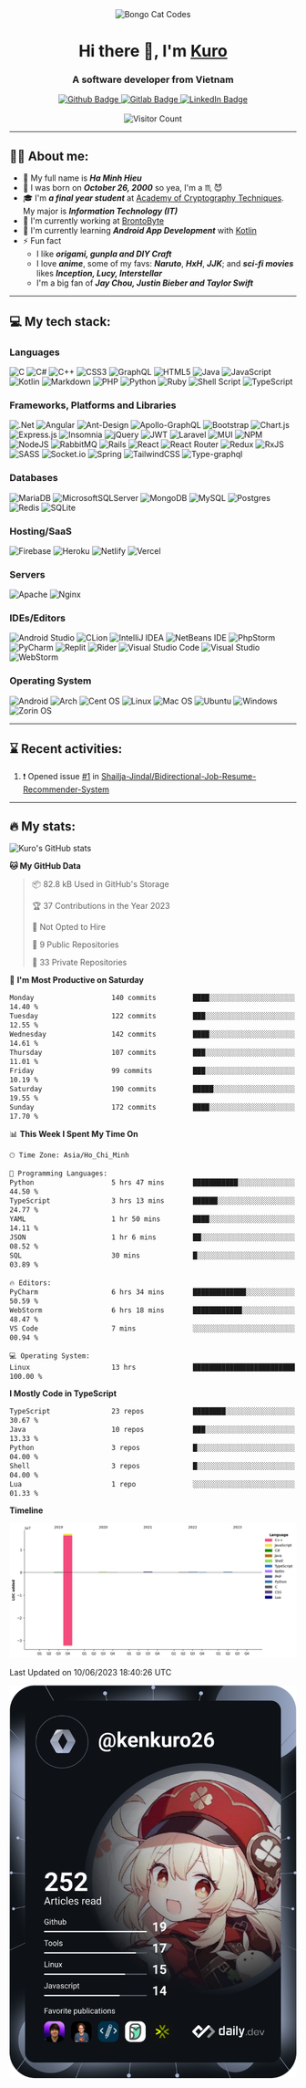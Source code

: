 <div id="header" align="center">
<img src="https://c.tenor.com/DBqjevyA2o4AAAAd/bongo-cat-codes.gif" alt="Bongo Cat Codes"/>
</div>
<h1 align="center">Hi there 👋, I'm <a href="https://www.facebook.com/hieuhm.kuro/" target="_blank">Kuro</a></h1>
<h3 align="center">A software developer from Vietnam</h3>
<div id="badges" align="center">
<a href="https://github.com/ken-kuro">
<img src="https://img.shields.io/badge/github-black?style=for-the-badge&logo=github&logoColor=white" alt="Github Badge"/>
</a>
<a href="https://gitlab.com/ken-kuro">
<img src="https://img.shields.io/badge/gitlab-orange?style=for-the-badge&logo=gitlab&logoColor=white" alt="Gitlab Badge"/>
</a>
<a href="www.linkedin.com/in/hieuhm-kuro">
<img src="https://img.shields.io/badge/linkedin-blue?style=for-the-badge&logo=linkedin&logoColor=white" alt="LinkedIn Badge"/>
</a>
</div>
<br>
<div align="center">
<img src="https://profile-counter.glitch.me/ken-kuro/count.svg" alt="Visitor Count"></img>
</div>

---
## :man_technologist: About me:

- :adult: My full name is ***Ha Minh Hieu***
- :birthday: I was born on ***October 26, 2000*** so yea, I'm a :scorpius: :smiling_imp:
- :mortar_board: I'm ***a final year student*** at [Academy of Cryptography Techniques](http://actvn.edu.vn/). My major
  is ***Information Technology (IT)***
- :briefcase: I'm currently working at [BrontoByte](https://brontobyte.vn/)
- :seedling: I'm currently learning ***Android App Development*** with [Kotlin](https://kotlinlang.org/)
- :zap: Fun fact
    - I like ***origami, gunpla and DIY Craft***
    - I love ***anime***, some of my favs: ***Naruto***, ***HxH***, ***JJK***; and ***sci-fi movies*** likes ***Inception, Lucy, Interstellar***
    - I'm a big fan of ***Jay Chou, Justin Bieber and Taylor Swift***

---
## :computer: My tech stack:

### Languages

![C](https://img.shields.io/badge/c-%2300599C.svg?style=for-the-badge&logo=c&logoColor=white)
![C#](https://img.shields.io/badge/c%23-%23239120.svg?style=for-the-badge&logo=c-sharp&logoColor=white)
![C++](https://img.shields.io/badge/c++-%2300599C.svg?style=for-the-badge&logo=c%2B%2B&logoColor=white)
![CSS3](https://img.shields.io/badge/css3-%231572B6.svg?style=for-the-badge&logo=css3&logoColor=white)
![GraphQL](https://img.shields.io/badge/-GraphQL-E10098?style=for-the-badge&logo=graphql&logoColor=white)
![HTML5](https://img.shields.io/badge/html5-%23E34F26.svg?style=for-the-badge&logo=html5&logoColor=white)
![Java](https://img.shields.io/badge/java-%23ED8B00.svg?style=for-the-badge&logo=java&logoColor=white)
![JavaScript](https://img.shields.io/badge/javascript-%23323330.svg?style=for-the-badge&logo=javascript&logoColor=%23F7DF1E)
![Kotlin](https://img.shields.io/badge/kotlin-%230095D5.svg?style=for-the-badge&logo=kotlin&logoColor=white)
![Markdown](https://img.shields.io/badge/markdown-%23000000.svg?style=for-the-badge&logo=markdown&logoColor=white)
![PHP](https://img.shields.io/badge/php-%23777BB4.svg?style=for-the-badge&logo=php&logoColor=white)
![Python](https://img.shields.io/badge/python-3670A0?style=for-the-badge&logo=python&logoColor=ffdd54)
![Ruby](https://img.shields.io/badge/ruby-%23CC342D.svg?style=for-the-badge&logo=ruby&logoColor=white)
![Shell Script](https://img.shields.io/badge/shell_script-%23121011.svg?style=for-the-badge&logo=gnu-bash&logoColor=white)
![TypeScript](https://img.shields.io/badge/typescript-%23007ACC.svg?style=for-the-badge&logo=typescript&logoColor=white)

### Frameworks, Platforms and Libraries

![.Net](https://img.shields.io/badge/.NET-5C2D91?style=for-the-badge&logo=.net&logoColor=white)
![Angular](https://img.shields.io/badge/angular-%23DD0031.svg?style=for-the-badge&logo=angular&logoColor=white)
![Ant-Design](https://img.shields.io/badge/-AntDesign-%230170FE?style=for-the-badge&logo=ant-design&logoColor=white)
![Apollo-GraphQL](https://img.shields.io/badge/-ApolloGraphQL-311C87?style=for-the-badge&logo=apollo-graphql)
![Bootstrap](https://img.shields.io/badge/bootstrap-%23563D7C.svg?style=for-the-badge&logo=bootstrap&logoColor=white)
![Chart.js](https://img.shields.io/badge/chart.js-F5788D.svg?style=for-the-badge&logo=chart.js&logoColor=white)
![Express.js](https://img.shields.io/badge/express.js-%23404d59.svg?style=for-the-badge&logo=express&logoColor=%2361DAFB)
![Insomnia](https://img.shields.io/badge/Insomnia-black?style=for-the-badge&logo=insomnia&logoColor=5849BE)
![jQuery](https://img.shields.io/badge/jquery-%230769AD.svg?style=for-the-badge&logo=jquery&logoColor=white)
![JWT](https://img.shields.io/badge/JWT-black?style=for-the-badge&logo=JSON%20web%20tokens)
![Laravel](https://img.shields.io/badge/laravel-%23FF2D20.svg?style=for-the-badge&logo=laravel&logoColor=white)
![MUI](https://img.shields.io/badge/MUI-%230081CB.svg?style=for-the-badge&logo=mui&logoColor=white)
![NPM](https://img.shields.io/badge/NPM-%23000000.svg?style=for-the-badge&logo=npm&logoColor=white)
![NodeJS](https://img.shields.io/badge/node.js-6DA55F?style=for-the-badge&logo=node.js&logoColor=white)
![RabbitMQ](https://img.shields.io/badge/Rabbitmq-FF6600?style=for-the-badge&logo=rabbitmq&logoColor=white)
![Rails](https://img.shields.io/badge/rails-%23CC0000.svg?style=for-the-badge&logo=ruby-on-rails&logoColor=white)
![React](https://img.shields.io/badge/react-%2320232a.svg?style=for-the-badge&logo=react&logoColor=%2361DAFB)
![React Router](https://img.shields.io/badge/React_Router-CA4245?style=for-the-badge&logo=react-router&logoColor=white)
![Redux](https://img.shields.io/badge/redux-%23593d88.svg?style=for-the-badge&logo=redux&logoColor=white)
![RxJS](https://img.shields.io/badge/rxjs-%23B7178C.svg?style=for-the-badge&logo=reactivex&logoColor=white)
![SASS](https://img.shields.io/badge/SASS-hotpink.svg?style=for-the-badge&logo=SASS&logoColor=white)
![Socket.io](https://img.shields.io/badge/Socket.io-black?style=for-the-badge&logo=socket.io&badgeColor=010101)
![Spring](https://img.shields.io/badge/spring-%236DB33F.svg?style=for-the-badge&logo=spring&logoColor=white)
![TailwindCSS](https://img.shields.io/badge/tailwindcss-%2338B2AC.svg?style=for-the-badge&logo=tailwind-css&logoColor=white)
![Type-graphql](https://img.shields.io/badge/-TypeGraphQL-%23C04392?style=for-the-badge)

### Databases

![MariaDB](https://img.shields.io/badge/MariaDB-003545?style=for-the-badge&logo=mariadb&logoColor=white)
![MicrosoftSQLServer](https://img.shields.io/badge/Microsoft%20SQL%20Sever-CC2927?style=for-the-badge&logo=microsoft%20sql%20server&logoColor=white)
![MongoDB](https://img.shields.io/badge/MongoDB-%234ea94b.svg?style=for-the-badge&logo=mongodb&logoColor=white)
![MySQL](https://img.shields.io/badge/mysql-%2300f.svg?style=for-the-badge&logo=mysql&logoColor=white)
![Postgres](https://img.shields.io/badge/postgres-%23316192.svg?style=for-the-badge&logo=postgresql&logoColor=white)
![Redis](https://img.shields.io/badge/redis-%23DD0031.svg?style=for-the-badge&logo=redis&logoColor=white)
![SQLite](https://img.shields.io/badge/sqlite-%2307405e.svg?style=for-the-badge&logo=sqlite&logoColor=white)

### Hosting/SaaS

![Firebase](https://img.shields.io/badge/firebase-%23039BE5.svg?style=for-the-badge&logo=firebase)
![Heroku](https://img.shields.io/badge/heroku-%23430098.svg?style=for-the-badge&logo=heroku&logoColor=white)
![Netlify](https://img.shields.io/badge/netlify-%23000000.svg?style=for-the-badge&logo=netlify&logoColor=#00C7B7)
![Vercel](https://img.shields.io/badge/vercel-%23000000.svg?style=for-the-badge&logo=vercel&logoColor=white)

### Servers

![Apache](https://img.shields.io/badge/apache-%23D42029.svg?style=for-the-badge&logo=apache&logoColor=white)
![Nginx](https://img.shields.io/badge/nginx-%23009639.svg?style=for-the-badge&logo=nginx&logoColor=white)

### IDEs/Editors

![Android Studio](https://img.shields.io/badge/Android%20Studio-3DDC84.svg?style=for-the-badge&logo=android-studio&logoColor=white)
![CLion](https://img.shields.io/badge/CLion-black?style=for-the-badge&logo=clion&logoColor=white)
![IntelliJ IDEA](https://img.shields.io/badge/IntelliJIDEA-000000.svg?style=for-the-badge&logo=intellij-idea&logoColor=white)
![NetBeans IDE](https://img.shields.io/badge/NetBeansIDE-1B6AC6.svg?style=for-the-badge&logo=apache-netbeans-ide&logoColor=white)
![PhpStorm](https://img.shields.io/badge/phpstorm-143?style=for-the-badge&logo=phpstorm&logoColor=black&color=black&labelColor=darkorchid)
![PyCharm](https://img.shields.io/badge/pycharm-143?style=for-the-badge&logo=pycharm&logoColor=black&color=black&labelColor=green)
![Replit](https://img.shields.io/badge/Replit-DD1200?style=for-the-badge&logo=Replit&logoColor=white)
![Rider](https://img.shields.io/badge/Rider-000000.svg?style=for-the-badge&logo=Rider&logoColor=white&color=black&labelColor=crimson)
![Visual Studio Code](https://img.shields.io/badge/Visual%20Studio%20Code-0078d7.svg?style=for-the-badge&logo=visual-studio-code&logoColor=white)
![Visual Studio](https://img.shields.io/badge/Visual%20Studio-5C2D91.svg?style=for-the-badge&logo=visual-studio&logoColor=white)
![WebStorm](https://img.shields.io/badge/webstorm-143?style=for-the-badge&logo=webstorm&logoColor=white&color=black)

### Operating System

![Android](https://img.shields.io/badge/Android-3DDC84?style=for-the-badge&logo=android&logoColor=white)
![Arch](https://img.shields.io/badge/Arch%20Linux-1793D1?logo=arch-linux&logoColor=fff&style=for-the-badge)
![Cent OS](https://img.shields.io/badge/cent%20os-002260?style=for-the-badge&logo=centos&logoColor=F0F0F0)
![Linux](https://img.shields.io/badge/Linux-FCC624?style=for-the-badge&logo=linux&logoColor=black)
![Mac OS](https://img.shields.io/badge/mac%20os-000000?style=for-the-badge&logo=macos&logoColor=F0F0F0)
![Ubuntu](https://img.shields.io/badge/Ubuntu-E95420?style=for-the-badge&logo=ubuntu&logoColor=white)
![Windows](https://img.shields.io/badge/Windows-0078D6?style=for-the-badge&logo=windows&logoColor=white)
![Zorin OS](https://img.shields.io/badge/-Zorin%20OS-%2310AAEB?style=for-the-badge&logo=zorin&logoColor=white)

---
## :hourglass: Recent activities:
<!--START_SECTION:activity-->
1. ❗ Opened issue [#1](https://github.com/Shailja-Jindal/Bidirectional-Job-Resume-Recommender-System/issues/1) in [Shailja-Jindal/Bidirectional-Job-Resume-Recommender-System](https://github.com/Shailja-Jindal/Bidirectional-Job-Resume-Recommender-System)
<!--END_SECTION:activity-->

---
## :fire: My stats:
![Kuro's GitHub stats](https://github-readme-stats.vercel.app/api?username=ken-kuro&count_private=true&show_icons=true&bg_color=161320&text_color=D9E0EE&icon_color=DDB6F2&title_color=96CDFB)

<!--START_SECTION:waka-->
**🐱 My GitHub Data** 

> 📦 82.8 kB Used in GitHub's Storage 
 > 
> 🏆 37 Contributions in the Year 2023
 > 
> 🚫 Not Opted to Hire
 > 
> 📜 9 Public Repositories 
 > 
> 🔑 33 Private Repositories 
 > 
📅 **I'm Most Productive on Saturday** 

```text
Monday                   140 commits         ████░░░░░░░░░░░░░░░░░░░░░   14.40 % 
Tuesday                  122 commits         ███░░░░░░░░░░░░░░░░░░░░░░   12.55 % 
Wednesday                142 commits         ████░░░░░░░░░░░░░░░░░░░░░   14.61 % 
Thursday                 107 commits         ███░░░░░░░░░░░░░░░░░░░░░░   11.01 % 
Friday                   99 commits          ███░░░░░░░░░░░░░░░░░░░░░░   10.19 % 
Saturday                 190 commits         █████░░░░░░░░░░░░░░░░░░░░   19.55 % 
Sunday                   172 commits         ████░░░░░░░░░░░░░░░░░░░░░   17.70 % 
```


📊 **This Week I Spent My Time On** 

```text
🕑︎ Time Zone: Asia/Ho_Chi_Minh

💬 Programming Languages: 
Python                   5 hrs 47 mins       ███████████░░░░░░░░░░░░░░   44.50 % 
TypeScript               3 hrs 13 mins       ██████░░░░░░░░░░░░░░░░░░░   24.77 % 
YAML                     1 hr 50 mins        ████░░░░░░░░░░░░░░░░░░░░░   14.11 % 
JSON                     1 hr 6 mins         ██░░░░░░░░░░░░░░░░░░░░░░░   08.52 % 
SQL                      30 mins             █░░░░░░░░░░░░░░░░░░░░░░░░   03.89 % 

🔥 Editors: 
PyCharm                  6 hrs 34 mins       █████████████░░░░░░░░░░░░   50.59 % 
WebStorm                 6 hrs 18 mins       ████████████░░░░░░░░░░░░░   48.47 % 
VS Code                  7 mins              ░░░░░░░░░░░░░░░░░░░░░░░░░   00.94 % 

💻 Operating System: 
Linux                    13 hrs              █████████████████████████   100.00 % 
```

**I Mostly Code in TypeScript** 

```text
TypeScript               23 repos            ████████░░░░░░░░░░░░░░░░░   30.67 % 
Java                     10 repos            ███░░░░░░░░░░░░░░░░░░░░░░   13.33 % 
Python                   3 repos             █░░░░░░░░░░░░░░░░░░░░░░░░   04.00 % 
Shell                    3 repos             █░░░░░░░░░░░░░░░░░░░░░░░░   04.00 % 
Lua                      1 repo              ░░░░░░░░░░░░░░░░░░░░░░░░░   01.33 % 
```



**Timeline**

![Lines of Code chart](https://raw.githubusercontent.com/ken-kuro/ken-kuro/main/assets/bar_graph.png)


 Last Updated on 10/06/2023 18:40:26 UTC
<!--END_SECTION:waka-->

![Kuro's DevCard](https://github.com/ken-kuro/ken-kuro/blob/main/devcard.svg)

<!--
**ken-kuro/ken-kuro** is a ✨ _special_ ✨ repository because its `README.md` (this file) appears on your GitHub profile.

Here are some ideas to get you started:

- 🔭 I’m currently working on ...
- 🌱 I’m currently learning ...
- 👯 I’m looking to collaborate on ...
- 🤔 I’m looking for help with ...
- 💬 Ask me about ...
- 📫 How to reach me: ...
- 😄 Pronouns: ...
- ⚡ Fun fact: ...
-->
